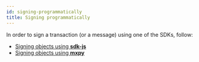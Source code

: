 ```yaml
---
id: signing-programmatically
title: Signing programmatically
---
```


In order to sign a transaction (or a message) using one of the SDKs, follow: 
 - [Signing objects using **sdk-js**](/sdk-and-tools/sdk-js/sdk-js-cookbook#signing-objects)
 - [Signing objects using **mxpy**](/sdk-and-tools/mxpy/mxpy-cookbook#signing-objects)
